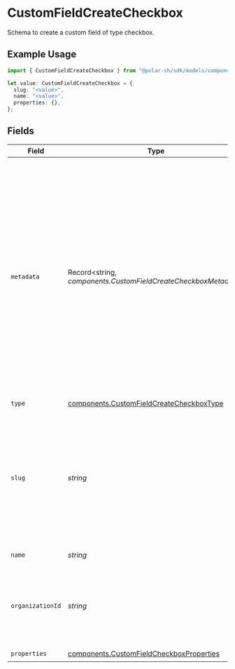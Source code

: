 # CustomFieldCreateCheckbox

Schema to create a custom field of type checkbox.

## Example Usage

```typescript
import { CustomFieldCreateCheckbox } from "@polar-sh/sdk/models/components";

let value: CustomFieldCreateCheckbox = {
  slug: "<value>",
  name: "<value>",
  properties: {},
};
```

## Fields

| Field                                                                                                                                                                                                                                                                                                   | Type                                                                                                                                                                                                                                                                                                    | Required                                                                                                                                                                                                                                                                                                | Description                                                                                                                                                                                                                                                                                             |
| ------------------------------------------------------------------------------------------------------------------------------------------------------------------------------------------------------------------------------------------------------------------------------------------------------- | ------------------------------------------------------------------------------------------------------------------------------------------------------------------------------------------------------------------------------------------------------------------------------------------------------- | ------------------------------------------------------------------------------------------------------------------------------------------------------------------------------------------------------------------------------------------------------------------------------------------------------- | ------------------------------------------------------------------------------------------------------------------------------------------------------------------------------------------------------------------------------------------------------------------------------------------------------- |
| `metadata`                                                                                                                                                                                                                                                                                              | Record<string, *components.CustomFieldCreateCheckboxMetadata*>                                                                                                                                                                                                                                          | :heavy_minus_sign:                                                                                                                                                                                                                                                                                      | Key-value object allowing you to store additional information.<br/><br/>The key must be a string with a maximum length of **40 characters**.<br/>The value must be either:<br/>    * A string with a maximum length of **500 characters**<br/>    * An integer<br/>    * A boolean<br/><br/>You can store up to **50 key-value pairs**. |
| `type`                                                                                                                                                                                                                                                                                                  | [components.CustomFieldCreateCheckboxType](../../models/components/customfieldcreatecheckboxtype.md)                                                                                                                                                                                                    | :heavy_check_mark:                                                                                                                                                                                                                                                                                      | N/A                                                                                                                                                                                                                                                                                                     |
| `slug`                                                                                                                                                                                                                                                                                                  | *string*                                                                                                                                                                                                                                                                                                | :heavy_check_mark:                                                                                                                                                                                                                                                                                      | Identifier of the custom field. It'll be used as key when storing the value. Must be unique across the organization.It can only contain ASCII letters, numbers and hyphens.                                                                                                                             |
| `name`                                                                                                                                                                                                                                                                                                  | *string*                                                                                                                                                                                                                                                                                                | :heavy_check_mark:                                                                                                                                                                                                                                                                                      | Name of the custom field.                                                                                                                                                                                                                                                                               |
| `organizationId`                                                                                                                                                                                                                                                                                        | *string*                                                                                                                                                                                                                                                                                                | :heavy_minus_sign:                                                                                                                                                                                                                                                                                      | The ID of the organization owning the custom field. **Required unless you use an organization token.**                                                                                                                                                                                                  |
| `properties`                                                                                                                                                                                                                                                                                            | [components.CustomFieldCheckboxProperties](../../models/components/customfieldcheckboxproperties.md)                                                                                                                                                                                                    | :heavy_check_mark:                                                                                                                                                                                                                                                                                      | N/A                                                                                                                                                                                                                                                                                                     |